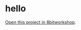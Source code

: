 hello
=====

[Open this project in 8bitworkshop](http://8bitworkshop.com/redir.html?platform=zx&githubURL=https%3A%2F%2Fgithub.com%2Fmassimotinelli%2Fhello&file=hello.asm).
